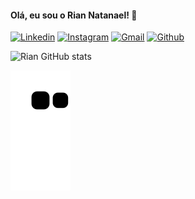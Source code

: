 <h4>Olá, eu sou o Rian Natanael! 👋</h4>

[![Linkedin](https://img.shields.io/badge/LinkedIn-0077B5?style=for-the-badge&logo=linkedin&logoColor=white)](https://www.linkedin.com/in/rian-natanael/)
[![Instagram](https://img.shields.io/badge/Instagram-E4405F?style=for-the-badge&logo=instagram&logoColor=white)](https://www.instagram.com/_riancl/)
[![Gmail](https://img.shields.io/badge/Gmail-D14836?style=for-the-badge&logo=gmail&logoColor=white)](riaanatanael@gmail.com)
[![Github](https://img.shields.io/badge/GitHub-100000?style=for-the-badge&logo=github&logoColor=white)](https://github.com/rianzito)


![Rian GitHub stats](https://github-readme-stats.vercel.app/api?username=rianzito&show_icons=true&theme=radical)

![Snake animation](https://github.com/rianzito/rianzito/blob/output/github-contribution-grid-snake.svg)
